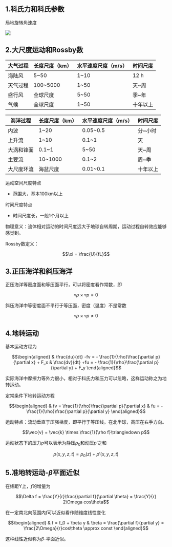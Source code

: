 
## 1.科氏力和科氏参数

局地旋转角速度

![](http://images.cnblogs.com/cnblogs_com/li12242/755838/o_Rotation.png)

## 2.大尺度运动和Rossby数

| 大气过程 | 长度尺度（km） | 水平速度尺度（m/s） | 时间尺度 |
| --- | --- | --- | --- |
| 海陆风 | 5~50 | 1~10 | 12 h
| 天气过程 | 100~5000 | 1~50 | 天~周
| 盛行风 | 全球尺度 | 5~50 | 季~年
| 气候 | 全球尺度 | 1~50 | 十年以上


| 海洋过程 | 长度尺度（km） | 水平速度尺度（m/s） | 时间尺度 |
| --- | --- | --- | --- |
| 内波 | 1~20 | 0.05~0.5 | 分~小时
| 上升流 | 1~10 | 0.1~1 | 天
| 大涡和锋面 | 0.1~1 | 5~50 | 天~周
| 主要流 | 10~1000 | 0.1~2 | 周~季
| 大尺度环流 | 海盆尺度 | 0.01~0.1 | 十年以上

运动空间尺度特点

* 范围大，基本100km以上

时间尺度特点

* 时间尺度长，一般1个月以上

物理意义：流体相对运动的时间尺度远大于地球自转周期，运动过程自转效应能够感觉到。

Rossby数定义：

$$\xi = \frac{U}{fL}$$

## 3.正压海洋和斜压海洋

正压海洋等密度面和等压面平行，可以将密度看作常数，即

$$\triangledown\rho \times \triangledown p = 0$$

斜压海洋中等密度面不平行于等压面，密度（温度）不是常数

$$\triangledown\rho \times \triangledown p \ne 0$$

## 4.地转运动

基本运动方程为

$$\begin{aligned}
& \frac{du}{dt} -fv = - \frac{1}{\rho}\frac{\partial p}{\partial x} + F_x
& \frac{dv}{dt} +fu = - \frac{1}{\rho}\frac{\partial p}{\partial y} + F_y
\end{aligned}$$

实际海洋中摩擦力等外力很小，相对于科氏力和压力可以忽略，这样运动称之为地转运动。

定常条件下地转运动方程

$$\begin{aligned}
& fv = \frac{1}{\rho}\frac{\partial p}{\partial x}
& fu = - \frac{1}{\rho}\frac{\partial p}{\partial y}
\end{aligned}$$

运动特点：流动垂直于压强梯度，即平行于等压线。在北半球，高压在右手方向。

$$\vec{v} = \vec{k} \times \frac{1}{\rho f}\triangledown p$$

运动状态下的压力$p$可以表示为静压$p_0$和动压$p'$之和

$$p(x,y,z,t) = p_0(z) + p'(x,y,z,t)$$


## 5.准地转运动-$\beta$平面近似

在纬距Y上，$f$的增量为

$$\Delta f = \frac{Y}{r}\frac{\partial f}{\partial \theta} = \frac{Y}{r} 2\Omega cos\theta$$

在一定南北向范围内$f$可以近似看作随维度线性变化

$$\begin{aligned}
& f = f_0 + \beta y
& \beta = \frac{\partial f}{partial y} = \frac{2\Omega}{r}cos\theta \approx const
\end{aligned}$$

这种线性近似称为$\beta$-平面近似。
